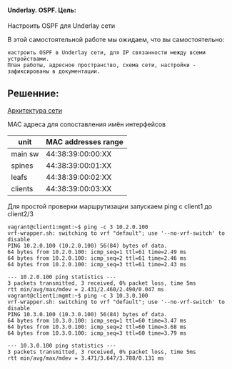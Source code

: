 #### Underlay. OSPF. Цель:

Настроить OSPF для Underlay сети

В этой самостоятельной работе мы ожидаем, что вы самостоятельно:

    настроить OSPF в Underlay сети, для IP связанности между всеми устройствами.
    План работы, адресное пространство, схема сети, настройки - зафиксированы в документации.

## Решенние:

[Архитектура сети](https://github.com/Roman2dot0/training-otus/blob/master/ex1/README.md)

MAC адреса для сопоставления имён интерфейсов

unit | MAC addresses range
------------ | -------------
main sw | 44:38:39:00:00:XX
spines | 44:38:39:00:01:XX
leafs | 44:38:39:00:02:XX
clients | 44:38:39:00:03:XX


Для простой проверки маршрутизации запускаем ping с client1 до client2/3

```
vagrant@client1:mgmt:~$ ping -c 3 10.2.0.100
vrf-wrapper.sh: switching to vrf "default"; use '--no-vrf-switch' to disable
PING 10.2.0.100 (10.2.0.100) 56(84) bytes of data.
64 bytes from 10.2.0.100: icmp_seq=1 ttl=61 time=2.49 ms
64 bytes from 10.2.0.100: icmp_seq=2 ttl=61 time=2.46 ms
64 bytes from 10.2.0.100: icmp_seq=3 ttl=61 time=2.43 ms

--- 10.2.0.100 ping statistics ---
3 packets transmitted, 3 received, 0% packet loss, time 5ms
rtt min/avg/max/mdev = 2.431/2.460/2.490/0.047 ms
vagrant@client1:mgmt:~$ ping -c 3 10.3.0.100
vrf-wrapper.sh: switching to vrf "default"; use '--no-vrf-switch' to disable
PING 10.3.0.100 (10.3.0.100) 56(84) bytes of data.
64 bytes from 10.3.0.100: icmp_seq=1 ttl=60 time=3.47 ms
64 bytes from 10.3.0.100: icmp_seq=2 ttl=60 time=3.68 ms
64 bytes from 10.3.0.100: icmp_seq=3 ttl=60 time=3.79 ms

--- 10.3.0.100 ping statistics ---
3 packets transmitted, 3 received, 0% packet loss, time 5ms
rtt min/avg/max/mdev = 3.471/3.647/3.788/0.131 ms

```
